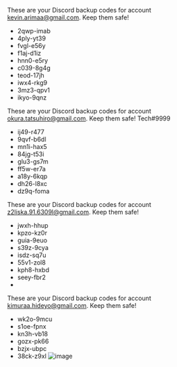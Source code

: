These are your Discord backup codes 
for account kevin.arimaa@gmail.com.  Keep them safe!

* 2qwp-imab 
* 4ply-yt39 
* fvgl-e56y 
* f1aj-d1iz 
* hnn0-e5ry 
* c039-8g4g 
* teod-17jh 
* iwx4-rkg9 
* 3mz3-qpv1 
* ikyo-9qnz 

These are your Discord backup codes for account 
okura.tatsuhiro@gmail.com.  Keep them safe!
Tech#9999

* ij49-r477 
* 9qvf-b6dl 
* mn1i-hax5 
* 84jg-t53i 
* glu3-gs7m 
* ff5w-er7a 
* a18y-6kqp 
* dh26-l8xc 
* dz9q-foma 



These are your Discord backup codes for account z2liska.91.6309l@gmail.com.  Keep them safe!

* jwxh-hhup 
* kpzo-kz0r 
* guia-9euo 
* s39z-9cya 
* isdz-sq7u 
* 55v1-zol8 
* kph8-hxbd 
* seey-fbr2 
*  


These are your Discord backup codes for account kimuraa.hideyo@gmail.com.  Keep them safe!

* wk2o-9mcu 
* s1oe-fpnx 
* kn3h-vb18 
* gozx-pk66 
* bzjx-ubpc 
* 38ck-z9xl 
![image](https://user-images.githubusercontent.com/90750585/167835624-44afa3ba-38f8-4f51-b754-d9b9c9e3ac40.png)
